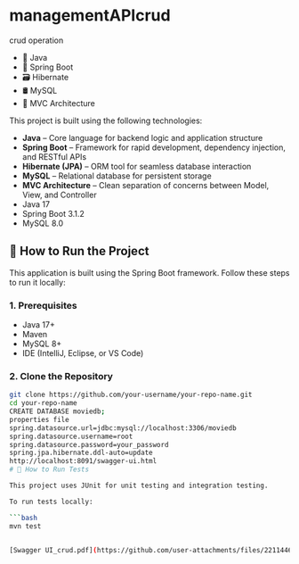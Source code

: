 # managementAPIcrud
crud operation
- 🧠 Java
- 🚀 Spring Boot
- 🗃️ Hibernate
- 🛢️ MySQL
- 🧩 MVC Architecture

This project is built using the following technologies:

- **Java** – Core language for backend logic and application structure  
- **Spring Boot** – Framework for rapid development, dependency injection, and RESTful APIs  
- **Hibernate (JPA)** – ORM tool for seamless database interaction  
- **MySQL** – Relational database for persistent storage  
- **MVC Architecture** – Clean separation of concerns between Model, View, and Controller  
- Java 17  
- Spring Boot 3.1.2  
- MySQL 8.0  

## 🚀 How to Run the Project

This application is built using the Spring Boot framework. Follow these steps to run it locally:

### 1. Prerequisites
- Java 17+
- Maven
- MySQL 8+
- IDE (IntelliJ, Eclipse, or VS Code)

### 2. Clone the Repository
```bash
git clone https://github.com/your-username/your-repo-name.git
cd your-repo-name
CREATE DATABASE moviedb;
properties file 
spring.datasource.url=jdbc:mysql://localhost:3306/moviedb
spring.datasource.username=root
spring.datasource.password=your_password
spring.jpa.hibernate.ddl-auto=update
http://localhost:8091/swagger-ui.html
# 🧪 How to Run Tests

This project uses JUnit for unit testing and integration testing.

To run tests locally:

```bash
mvn test


[Swagger UI_crud.pdf](https://github.com/user-attachments/files/22114469/Swagger.UI_crud.pdf)






